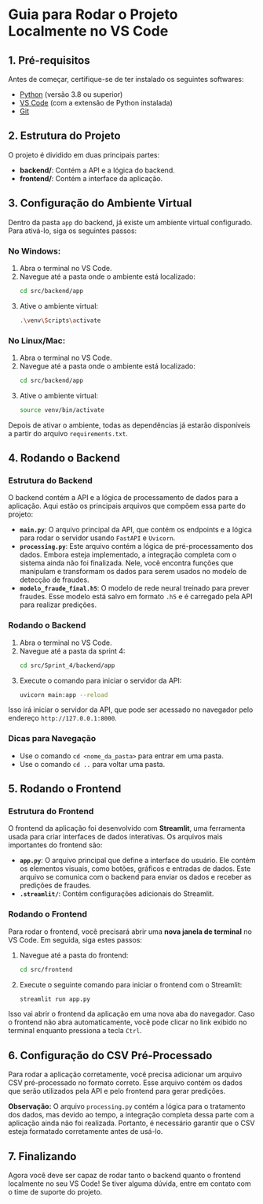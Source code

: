 # Guia para Rodar o Projeto Localmente no VS Code

## 1. Pré-requisitos

Antes de começar, certifique-se de ter instalado os seguintes softwares:

- [Python](https://www.python.org/downloads/) (versão 3.8 ou superior)
- [VS Code](https://code.visualstudio.com/) (com a extensão de Python instalada)
- [Git](https://git-scm.com/)

## 2. Estrutura do Projeto

O projeto é dividido em duas principais partes:

- **backend/**: Contém a API e a lógica do backend.
- **frontend/**: Contém a interface da aplicação.

## 3. Configuração do Ambiente Virtual

Dentro da pasta `app` do backend, já existe um ambiente virtual configurado. Para ativá-lo, siga os seguintes passos:

### No Windows:
1. Abra o terminal no VS Code.
2. Navegue até a pasta onde o ambiente está localizado:
    ```bash
    cd src/backend/app
    ```
3. Ative o ambiente virtual:
    ```bash
    .\venv\Scripts\activate
    ```

### No Linux/Mac:
1. Abra o terminal no VS Code.
2. Navegue até a pasta onde o ambiente está localizado:
    ```bash
    cd src/backend/app
    ```
3. Ative o ambiente virtual:
    ```bash
    source venv/bin/activate
    ```

Depois de ativar o ambiente, todas as dependências já estarão disponíveis a partir do arquivo `requirements.txt`.

## 4. Rodando o Backend

### Estrutura do Backend

O backend contém a API e a lógica de processamento de dados para a aplicação. Aqui estão os principais arquivos que compõem essa parte do projeto:

- **`main.py`**: O arquivo principal da API, que contém os endpoints e a lógica para rodar o servidor usando `FastAPI` e `Uvicorn`.
- **`processing.py`**: Este arquivo contém a lógica de pré-processamento dos dados. Embora esteja implementado, a integração completa com o sistema ainda não foi finalizada. Nele, você encontra funções que manipulam e transformam os dados para serem usados no modelo de detecção de fraudes.
- **`modelo_fraude_final.h5`**: O modelo de rede neural treinado para prever fraudes. Esse modelo está salvo em formato `.h5` e é carregado pela API para realizar predições.

### Rodando o Backend

1. Abra o terminal no VS Code.
2. Navegue até a pasta da sprint 4:
    ```bash
    cd src/Sprint_4/backend/app
    ```
3. Execute o comando para iniciar o servidor da API:
    ```bash
    uvicorn main:app --reload
    ```

Isso irá iniciar o servidor da API, que pode ser acessado no navegador pelo endereço `http://127.0.0.1:8000`.

### Dicas para Navegação
- Use o comando `cd <nome_da_pasta>` para entrar em uma pasta.
- Use o comando `cd ..` para voltar uma pasta.

## 5. Rodando o Frontend

### Estrutura do Frontend

O frontend da aplicação foi desenvolvido com **Streamlit**, uma ferramenta usada para criar interfaces de dados interativas. Os arquivos mais importantes do frontend são:

- **`app.py`**: O arquivo principal que define a interface do usuário. Ele contém os elementos visuais, como botões, gráficos e entradas de dados. Este arquivo se comunica com o backend para enviar os dados e receber as predições de fraudes.
- **`.streamlit/`**: Contém configurações adicionais do Streamlit.

### Rodando o Frontend

Para rodar o frontend, você precisará abrir uma **nova janela de terminal** no VS Code. Em seguida, siga estes passos:

1. Navegue até a pasta do frontend:
    ```bash
    cd src/frontend
    ```
2. Execute o seguinte comando para iniciar o frontend com o Streamlit:
    ```bash
    streamlit run app.py
    ```

Isso vai abrir o frontend da aplicação em uma nova aba do navegador. Caso o frontend não abra automaticamente, você pode clicar no link exibido no terminal enquanto pressiona a tecla `Ctrl`.

## 6. Configuração do CSV Pré-Processado

Para rodar a aplicação corretamente, você precisa adicionar um arquivo CSV pré-processado no formato correto. Esse arquivo contém os dados que serão utilizados pela API e pelo frontend para gerar predições.

**Observação:** O arquivo `processing.py` contém a lógica para o tratamento dos dados, mas devido ao tempo, a integração completa dessa parte com a aplicação ainda não foi realizada. Portanto, é necessário garantir que o CSV esteja formatado corretamente antes de usá-lo.

## 7. Finalizando

Agora você deve ser capaz de rodar tanto o backend quanto o frontend localmente no seu VS Code! Se tiver alguma dúvida, entre em contato com o time de suporte do projeto.
